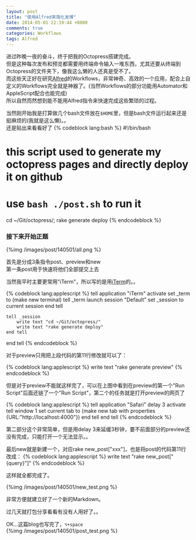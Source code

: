 ```yaml
---
layout: post
title: "使用Alfred来简化发博"
date: 2014-05-01 22:19:44 +0800
comments: true
categories: Workflows
tags: Alfred
---
```


进过昨晚一夜的奋斗，终于把我的Octopress搭建完成。  
但是这种每次发布和预览都需要用终端命令输入一堆东西，尤其还要从终端到Octopress的文件夹下，像我这么懒的人还真是受不了。  
而这些天正好在研究[Alfred][1]的Workflows，非常神奇、高效的一个应用，配合上自定义的Workflows完全就是神器了。(当然Workflows的部分功能用Automator和AppleScript配合也能完成)  
所以自然而然想到能不能用Alfred指令来快速完成这些繁琐的过程。
<!--more-->

当然刚开始我是打算做几个bash文件放在`$HOME`里，但是bash文件运行起来还是挺麻烦的(我就是这么懒)。。  
还是贴出来看看好了
{% codeblock lang:bash %}
#!/bin/bash
# this script used to generate my octopress pages and directly deploy it on github
# use `bash ./post.sh` to run it

cd ~/Git/octopress/;
rake generate deploy
{% endcodeblock %}

### 接下来开始正题
{%img /images/post/140501/all.png %}

首先是分成3条指令post、preview和new   
第一条post用于快速将他们全部提交上去

当然我平时主要更常用"iTerm"，所以写的是用[iTerm][2]的。。

{% codeblock lang:applescript %}
tell application "iTerm"
	activate
	set _term to (make new terminal)
	tell _term
		launch session "Default"
		set _session to current session
	end tell
	
	tell _session
		write text "cd ~/Git/octopress/"
		write text "rake generate deploy"
	end tell
end tell
{% endcodeblock %}

对于preview只用把上段代码的第11行修改就可以了：

{% codeblock lang:applescript %}
write text "rake generate preview"
{% endcodeblock %}

但是对于preview不能就这样完了，可以在上图中看到在preview的第一个"Run Script"后面还链了一个"Run Script"，第二个的任务就是打开preview的网页了

{% codeblock lang:applescript %}
tell application "Safari"
	delay 3
	activate
	tell window 1
		set current tab to (make new tab with properties {URL:"http://localhost:4000"})
	end tell
end tell
{% endcodeblock %}

第二部分这个非常简单，但是用delay 3来延缓3秒钟，要不前面部分的preview还没有完成，只能打开一个无法显示。。

最后new就是新建一个，对应rake new_post["xxx"]，也是将post的代码第11行改成：
{% codeblock lang:applescript %}
write text "rake new_post[\"{query}\"]"
{% endcodeblock %}

这样就全都完成了。

{%img /images/post/140501/new_test.png %}

非常方便就建立好了一个新的Markdown。

过几天就打包分享看看有没有人用好了。。

OK...这篇blog也写完了，`⌥+space`  
{%img /images/post/140501/post_test.png %}

[1]:http://www.alfredapp.com
[2]:http://www.iterm2.com
